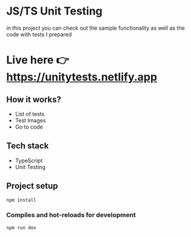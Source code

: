 # JS/TS Unit Testing
  in this project you can check out the sample functionality as well as the code with tests I prepared
# Live here 👉 https://unitytests.netlify.app

## How it works?
 - List of tests
 - Test Images
 - Go to code

## Tech stack
  - TypeScript 
  - Unit Testing


## Project setup
```
npm install
```

### Compiles and hot-reloads for development
```
npm run dev
```